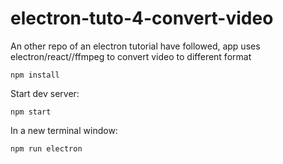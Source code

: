 # electron-tuto-4-convert-video
An other repo of an electron tutorial have followed, app uses electron/react//ffmpeg to convert video to different format


`npm install`

Start dev server:

`npm start`

In a new terminal window:

`npm run electron`